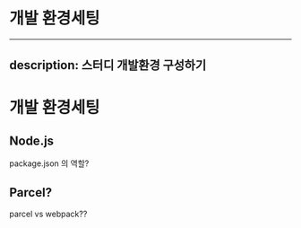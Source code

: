 # 개발 환경세팅

---
description: 스터디 개발환경 구성하기
---

# 개발 환경세팅

## Node.js

package.json 의 역할?



## Parcel?

parcel vs webpack??

